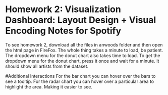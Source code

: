 # Homework 2: Visualization Dashboard: Layout Design + Visual Encoding Notes for Spotify
To see homework 2, download all the files in anwoods folder and then open the html page in FireFox. The whole thing takes a minute to load, be patient. The dropdown menu for the donut chart also takes time to load. To get the dropdown menu for the donut chart, press it once and wait for a minute. It should show all artists from the dataset. 

#Additional Interactions
For the bar chart you can hover over the bars to see a tooltip.
For the radar chart you can hover over a particular area to highlight the area. Making it easier to see. 